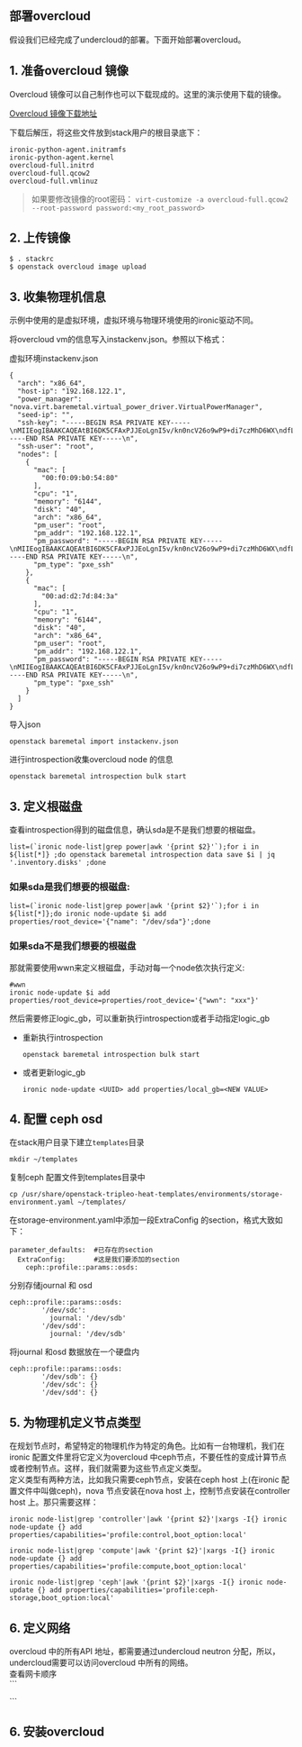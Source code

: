 ## 部署overcloud

假设我们已经完成了undercloud的部署。下面开始部署overcloud。

## 1. 准备overcloud 镜像

Overcloud 镜像可以自己制作也可以下载现成的。这里的演示使用下载的镜像。

[Overcloud 镜像下载地址](http://buildlogs.centos.org/centos/7/cloud/x86_64/tripleo_images/)

下载后解压，将这些文件放到stack用户的根目录底下：

```
ironic-python-agent.initramfs
ironic-python-agent.kernel
overcloud-full.initrd
overcloud-full.qcow2
overcloud-full.vmlinuz
```

> 如果要修改镜像的root密码： `virt-customize -a overcloud-full.qcow2 --root-password password:<my_root_password>`

## 2. 上传镜像

```
$ . stackrc
$ openstack overcloud image upload
```

## 3. 收集物理机信息

示例中使用的是虚拟环境，虚拟环境与物理环境使用的ironic驱动不同。

将overcloud vm的信息写入instackenv.json。参照以下格式：

虚拟环境instackenv.json

```
{
  "arch": "x86_64",
  "host-ip": "192.168.122.1",
  "power_manager": "nova.virt.baremetal.virtual_power_driver.VirtualPowerManager",
  "seed-ip": "",
  "ssh-key": "-----BEGIN RSA PRIVATE KEY-----\nMIIEogIBAAKCAQEAtBI6DK5CFAxPJJEoLgnI5v/kn0ncV26o9wP9+di7czMhD6WX\ndfLtn2WNALVRopIVXDwb78JqPQEpXgWEZGIv4JIteYdh/GrdQhnmqEL/6FpMjMfZ\nnGPclfzg6dM2khRFexaf50G+bLb5kgIpFLOG0DJBI/r36lMVRz5I2LwKixWNeEIX\nz445SwPj4lUlbfjoodAPEX8HLQanCvaavTNDVvq5q8Qb3fQ2gXScA1crRUN9uMv0\n+JZTFbwkqQHepMb9DJKxHF6BH9tE5+Ttmc0Ra1eel0rteXK2A6CYX+vjiqtQkuNt\ntYtyKNvmKmhv4udd2YaqK/nGoKZEgULpcgfeUQIDAQABAoIBAGJzQKekMl5xqGeO\nsVASa3PYXi+0mzJ2PwzmctpB46KFRsMePuPu0HoAdIn5mEtw4RrPhlqciacW1n4g\nOBUGFbULVq+GFE2EQ7obHR/Lmcx4ajfiIBjABF9ApdtRbhmJ2b8FTKGMMUeQ9nwc\nkEdQLBnyD+lTEm5bxFtyMzPEA2OsliuV+R/7W892+JBAaNsvTUrW1+rm/9oxCoQv\nu/dxIAgiNnUULZvcCEBoZaiHQsdDyM1zUAkpoWBmp4kLICXC8xYHZUyFHp3ScHZV\nKKqlxbS/+61qUt7egCosb3GTP+KV5etd0MO2zN8TpNgkRPzZ7y9B/LmkHTlaazD9\nqSa1IgECgYEA61fxkRvtVB80sn53rw1XUT1RyWTYcHobDWCEmXPmtQERyvSndO4i\nC2540s1QPkZbZ3Fk2pvgm2+8NqTf0EFJDSan84HS0j7+x4tG4F6ijPTXL0DsClY2\nbrJIDTLAhWLulHKVd3HRNK4OaUSLazFIknIA+C8uZvsJkNLSWG4xBbECgYEAw+BX\nH20SVRJpY3rK3wrYIVcpDXDQm61nyJVGIO3BBH/GmviCb+E9xecahZSO+qq1wnad\nIJpp1lsdzU9iBy402TFL9nRMHb4JsR6Id7sNXV7rX3zaC3JGKqJiJEPKo+U1Mn1f\nZrBi73t/ylVKX5n8gOfeFslwmDquQJ0mlSRYaqECgYAL+AQEEjyGq7OdZEsn7vDC\n4/B14pgTWFJp4r+7oiZYjD5gaQLfMoEuvaaNaf2rvR5G64BqkcThgtQ6nzX2vGs/\nrPibrL2RDb0dXtry7D0uGAGdmJqoh+vqw0xgx3T9E6P4jr9FPNeb60I2XlMM14vO\nTtf3x0Z/3EKHSAGEl84McQKBgHDc2RZwgHmoTDVX0YFG/FXppOvrryekeQJokKn0\nlJ0FCujMfEv+2tsnWG7TtLbWmjhcpBjfIFC0260rKm68vxLOhtiRFjKlB2yZDUT/\n8Kl2QeUZSYIC7E8wlaATt7VMIqTe/JNs2vTmkjGBh4MidQ3JjHxQwaHVXgY5Brw0\n3wVBAoGAJsbIHlcKsX8q4hU/Sp2VwohZUmwR3eooTfVMmQjXdI0h3g8H/I0XzA5W\nqHcMJ/5ba4w6sztYRnGn8jIlyozhI9lGv/ajYPcbS3nuE7nEl98vbve8hcLP+VCJ\nkbMz+s1SELnexCmGQHdHxUp3nuERwd2xzQPBEYE6N+VlsATKrgg=\n-----END RSA PRIVATE KEY-----\n",
  "ssh-user": "root",
  "nodes": [
    {
      "mac": [
        "00:f0:09:b0:54:80"
      ],
      "cpu": "1",
      "memory": "6144",
      "disk": "40",
      "arch": "x86_64",
      "pm_user": "root",
      "pm_addr": "192.168.122.1",
      "pm_password": "-----BEGIN RSA PRIVATE KEY-----\nMIIEogIBAAKCAQEAtBI6DK5CFAxPJJEoLgnI5v/kn0ncV26o9wP9+di7czMhD6WX\ndfLtn2WNALVRopIVXDwb78JqPQEpXgWEZGIv4JIteYdh/GrdQhnmqEL/6FpMjMfZ\nnGPclfzg6dM2khRFexaf50G+bLb5kgIpFLOG0DJBI/r36lMVRz5I2LwKixWNeEIX\nz445SwPj4lUlbfjoodAPEX8HLQanCvaavTNDVvq5q8Qb3fQ2gXScA1crRUN9uMv0\n+JZTFbwkqQHepMb9DJKxHF6BH9tE5+Ttmc0Ra1eel0rteXK2A6CYX+vjiqtQkuNt\ntYtyKNvmKmhv4udd2YaqK/nGoKZEgULpcgfeUQIDAQABAoIBAGJzQKekMl5xqGeO\nsVASa3PYXi+0mzJ2PwzmctpB46KFRsMePuPu0HoAdIn5mEtw4RrPhlqciacW1n4g\nOBUGFbULVq+GFE2EQ7obHR/Lmcx4ajfiIBjABF9ApdtRbhmJ2b8FTKGMMUeQ9nwc\nkEdQLBnyD+lTEm5bxFtyMzPEA2OsliuV+R/7W892+JBAaNsvTUrW1+rm/9oxCoQv\nu/dxIAgiNnUULZvcCEBoZaiHQsdDyM1zUAkpoWBmp4kLICXC8xYHZUyFHp3ScHZV\nKKqlxbS/+61qUt7egCosb3GTP+KV5etd0MO2zN8TpNgkRPzZ7y9B/LmkHTlaazD9\nqSa1IgECgYEA61fxkRvtVB80sn53rw1XUT1RyWTYcHobDWCEmXPmtQERyvSndO4i\nC2540s1QPkZbZ3Fk2pvgm2+8NqTf0EFJDSan84HS0j7+x4tG4F6ijPTXL0DsClY2\nbrJIDTLAhWLulHKVd3HRNK4OaUSLazFIknIA+C8uZvsJkNLSWG4xBbECgYEAw+BX\nH20SVRJpY3rK3wrYIVcpDXDQm61nyJVGIO3BBH/GmviCb+E9xecahZSO+qq1wnad\nIJpp1lsdzU9iBy402TFL9nRMHb4JsR6Id7sNXV7rX3zaC3JGKqJiJEPKo+U1Mn1f\nZrBi73t/ylVKX5n8gOfeFslwmDquQJ0mlSRYaqECgYAL+AQEEjyGq7OdZEsn7vDC\n4/B14pgTWFJp4r+7oiZYjD5gaQLfMoEuvaaNaf2rvR5G64BqkcThgtQ6nzX2vGs/\nrPibrL2RDb0dXtry7D0uGAGdmJqoh+vqw0xgx3T9E6P4jr9FPNeb60I2XlMM14vO\nTtf3x0Z/3EKHSAGEl84McQKBgHDc2RZwgHmoTDVX0YFG/FXppOvrryekeQJokKn0\nlJ0FCujMfEv+2tsnWG7TtLbWmjhcpBjfIFC0260rKm68vxLOhtiRFjKlB2yZDUT/\n8Kl2QeUZSYIC7E8wlaATt7VMIqTe/JNs2vTmkjGBh4MidQ3JjHxQwaHVXgY5Brw0\n3wVBAoGAJsbIHlcKsX8q4hU/Sp2VwohZUmwR3eooTfVMmQjXdI0h3g8H/I0XzA5W\nqHcMJ/5ba4w6sztYRnGn8jIlyozhI9lGv/ajYPcbS3nuE7nEl98vbve8hcLP+VCJ\nkbMz+s1SELnexCmGQHdHxUp3nuERwd2xzQPBEYE6N+VlsATKrgg=\n-----END RSA PRIVATE KEY-----\n",
      "pm_type": "pxe_ssh"
    },
    {
      "mac": [
        "00:ad:d2:7d:84:3a"
      ],
      "cpu": "1",
      "memory": "6144",
      "disk": "40",
      "arch": "x86_64",
      "pm_user": "root",
      "pm_addr": "192.168.122.1",
      "pm_password": "-----BEGIN RSA PRIVATE KEY-----\nMIIEogIBAAKCAQEAtBI6DK5CFAxPJJEoLgnI5v/kn0ncV26o9wP9+di7czMhD6WX\ndfLtn2WNALVRopIVXDwb78JqPQEpXgWEZGIv4JIteYdh/GrdQhnmqEL/6FpMjMfZ\nnGPclfzg6dM2khRFexaf50G+bLb5kgIpFLOG0DJBI/r36lMVRz5I2LwKixWNeEIX\nz445SwPj4lUlbfjoodAPEX8HLQanCvaavTNDVvq5q8Qb3fQ2gXScA1crRUN9uMv0\n+JZTFbwkqQHepMb9DJKxHF6BH9tE5+Ttmc0Ra1eel0rteXK2A6CYX+vjiqtQkuNt\ntYtyKNvmKmhv4udd2YaqK/nGoKZEgULpcgfeUQIDAQABAoIBAGJzQKekMl5xqGeO\nsVASa3PYXi+0mzJ2PwzmctpB46KFRsMePuPu0HoAdIn5mEtw4RrPhlqciacW1n4g\nOBUGFbULVq+GFE2EQ7obHR/Lmcx4ajfiIBjABF9ApdtRbhmJ2b8FTKGMMUeQ9nwc\nkEdQLBnyD+lTEm5bxFtyMzPEA2OsliuV+R/7W892+JBAaNsvTUrW1+rm/9oxCoQv\nu/dxIAgiNnUULZvcCEBoZaiHQsdDyM1zUAkpoWBmp4kLICXC8xYHZUyFHp3ScHZV\nKKqlxbS/+61qUt7egCosb3GTP+KV5etd0MO2zN8TpNgkRPzZ7y9B/LmkHTlaazD9\nqSa1IgECgYEA61fxkRvtVB80sn53rw1XUT1RyWTYcHobDWCEmXPmtQERyvSndO4i\nC2540s1QPkZbZ3Fk2pvgm2+8NqTf0EFJDSan84HS0j7+x4tG4F6ijPTXL0DsClY2\nbrJIDTLAhWLulHKVd3HRNK4OaUSLazFIknIA+C8uZvsJkNLSWG4xBbECgYEAw+BX\nH20SVRJpY3rK3wrYIVcpDXDQm61nyJVGIO3BBH/GmviCb+E9xecahZSO+qq1wnad\nIJpp1lsdzU9iBy402TFL9nRMHb4JsR6Id7sNXV7rX3zaC3JGKqJiJEPKo+U1Mn1f\nZrBi73t/ylVKX5n8gOfeFslwmDquQJ0mlSRYaqECgYAL+AQEEjyGq7OdZEsn7vDC\n4/B14pgTWFJp4r+7oiZYjD5gaQLfMoEuvaaNaf2rvR5G64BqkcThgtQ6nzX2vGs/\nrPibrL2RDb0dXtry7D0uGAGdmJqoh+vqw0xgx3T9E6P4jr9FPNeb60I2XlMM14vO\nTtf3x0Z/3EKHSAGEl84McQKBgHDc2RZwgHmoTDVX0YFG/FXppOvrryekeQJokKn0\nlJ0FCujMfEv+2tsnWG7TtLbWmjhcpBjfIFC0260rKm68vxLOhtiRFjKlB2yZDUT/\n8Kl2QeUZSYIC7E8wlaATt7VMIqTe/JNs2vTmkjGBh4MidQ3JjHxQwaHVXgY5Brw0\n3wVBAoGAJsbIHlcKsX8q4hU/Sp2VwohZUmwR3eooTfVMmQjXdI0h3g8H/I0XzA5W\nqHcMJ/5ba4w6sztYRnGn8jIlyozhI9lGv/ajYPcbS3nuE7nEl98vbve8hcLP+VCJ\nkbMz+s1SELnexCmGQHdHxUp3nuERwd2xzQPBEYE6N+VlsATKrgg=\n-----END RSA PRIVATE KEY-----\n",
      "pm_type": "pxe_ssh"
    }
  ]
}
```

导入json

```
openstack baremetal import instackenv.json
```

进行introspection收集overcloud node 的信息

```
openstack baremetal introspection bulk start
```

## 3. 定义根磁盘

查看introspection得到的磁盘信息，确认sda是不是我们想要的根磁盘。

    list=(`ironic node-list|grep power|awk '{print $2}'`);for i in  ${list[*]} ;do openstack baremetal introspection data save $i | jq '.inventory.disks' ;done

### 如果sda是我们想要的根磁盘:

    list=(`ironic node-list|grep power|awk '{print $2}'`);for i in ${list[*]};do ironic node-update $i add properties/root_device='{"name": "/dev/sda"}';done

### 如果sda不是我们想要的根磁盘

那就需要使用wwn来定义根磁盘，手动对每一个node依次执行定义:

```
#wwn
ironic node-update $i add properties/root_device=properties/root_device='{"wwn": "xxx"}'
```

然后需要修正logic\_gb，可以重新执行introspection或者手动指定logic\_gb

* 重新执行introspection
  ```
  openstack baremetal introspection bulk start
  ```
* 或者更新logic\_gb
  ```
  ironic node-update <UUID> add properties/local_gb=<NEW VALUE>
  ```

## 4. 配置 ceph osd

在stack用户目录下建立`templates`目录

```
mkdir ~/templates
```

复制ceph 配置文件到templates目录中

```
cp /usr/share/openstack-tripleo-heat-templates/environments/storage-environment.yaml ~/templates/
```

在storage-environment.yaml中添加一段ExtraConfig 的section，格式大致如下：

```
parameter_defaults:  #已存在的section
  ExtraConfig:       #这是我们要添加的section
    ceph::profile::params::osds:
```

分别存储journal 和 osd

```
ceph::profile::params::osds:
        '/dev/sdc':
          journal: '/dev/sdb'
        '/dev/sdd':
          journal: '/dev/sdb'
```

将journal 和osd 数据放在一个硬盘内

```
ceph::profile::params::osds:
        '/dev/sdb': {}
        '/dev/sdc': {}
        '/dev/sdd': {}
```

## 5. 为物理机定义节点类型

在规划节点时，希望特定的物理机作为特定的角色。比如有一台物理机，我们在ironic 配置文件里将它定义为overcloud 中ceph节点，不要任性的变成计算节点或者控制节点。这样，我们就需要为这些节点定义类型。  
定义类型有两种方法，比如我只需要ceph节点，安装在ceph host 上\(在ironic 配置文件中叫做ceph\)，nova 节点安装在nova host 上，控制节点安装在controller host 上。那只需要这样：

```
ironic node-list|grep 'controller'|awk '{print $2}'|xargs -I{} ironic node-update {} add properties/capabilities='profile:control,boot_option:local'

ironic node-list|grep 'compute'|awk '{print $2}'|xargs -I{} ironic node-update {} add properties/capabilities='profile:compute,boot_option:local'

ironic node-list|grep 'ceph'|awk '{print $2}'|xargs -I{} ironic node-update {} add properties/capabilities='profile:ceph-storage,boot_option:local'
```



## 6. 定义网络

overcloud 中的所有API 地址，都需要通过undercloud neutron 分配，所以，undercloud需要可以访问overcloud 中所有的网络。  
查看网卡顺序  
\`\`\`

\`\`\`

## 6. 安装overcloud



